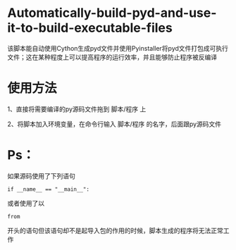 # Automatically-build-pyd-and-use-it-to-build-executable-files
该脚本能自动使用Cython生成pyd文件并使用Pyinstaller将pyd文件打包成可执行文件；这在某种程度上可以提高程序的运行效率，并且能够防止程序被反编译
# 使用方法
1、直接将需要编译的py源码文件拖到 脚本/程序 上

2、将脚本加入环境变量，在命令行输入 脚本/程序 的名字，后面跟py源码文件
# Ps：
如果源码使用了下列语句

    if __name__ == "__main__":

或者使用了以

    from 

开头的语句但该语句却不是起导入包的作用的时候，脚本生成的程序将无法正常工作
